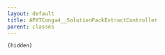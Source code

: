 ```yaml
---
layout: default
title: APXTConga4__SolutionPackExtractController
parent: classes
---
```


```(hidden)```
